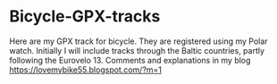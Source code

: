 # Bicycle-GPX-tracks
Here are my GPX track for bicycle. They are registered using my Polar watch.
Initially I will include tracks through the Baltic countries, partly following the Eurovelo 13.
Comments and explanations in my blog https://lovemybike55.blogspot.com/?m=1
